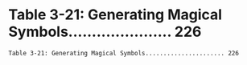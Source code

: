 # Table 3-21: Generating Magical Symbols...................... 226

```
Table 3-21: Generating Magical Symbols...................... 226
```
